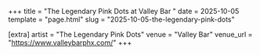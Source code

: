 +++
title = "The Legendary Pink Dots at Valley Bar "
date = 2025-10-05
template = "page.html"
slug = "2025-10-05-the-legendary-pink-dots"

[extra]
artist = "The Legendary Pink Dots"
venue = "Valley Bar"
venue_url = "https://www.valleybarphx.com/"
+++
